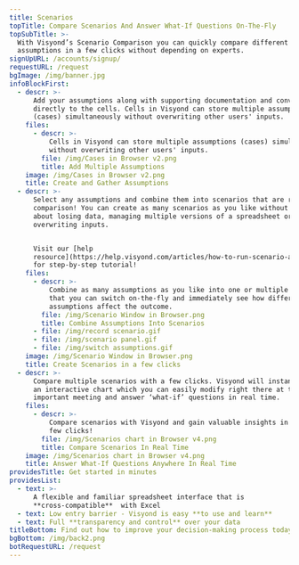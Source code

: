 ```yaml
---
title: Scenarios
topTitle: Compare Scenarios And Answer What-If Questions On-The-Fly
topSubTitle: >-
  With Visyond’s Scenario Comparison you can quickly compare different
  assumptions in a few clicks without depending on experts.
signUpURL: /accounts/signup/
requestURL: /request
bgImage: /img/banner.jpg
infoBlockFirst:
  - descr: >-
      Add your assumptions along with supporting documentation and conversations
      directly to the cells. Cells in Visyond can store multiple assumptions
      (cases) simultaneously without overwriting other users' inputs.
    files:
      - descr: >-
          Cells in Visyond can store multiple assumptions (cases) simultaneously
          without overwriting other users' inputs.
        file: /img/Cases in Browser v2.png
        title: Add Multiple Assumptions
    image: /img/Cases in Browser v2.png
    title: Create and Gather Assumptions
  - descr: >-
      Select any assumptions and combine them into scenarios that are ready for
      comparison! You can create as many scenarios as you like without worrying
      about losing data, managing multiple versions of a spreadsheet or
      overwriting inputs.


      Visit our [help
      resource](https://help.visyond.com/articles/how-to-run-scenario-analysis-in-visyond/)
      for step-by-step tutorial!
    files:
      - descr: >-
          Combine as many assumptions as you like into one or multiple scenarios
          that you can switch on-the-fly and immediately see how different
          assumptions affect the outcome.
        file: /img/Scenario Window in Browser.png
        title: Combine Assumptions Into Scenarios
      - file: /img/record scenario.gif
      - file: /img/scenario panel.gif
      - file: /img/switch assumptions.gif
    image: /img/Scenario Window in Browser.png
    title: Create Scenarios in a few clicks
  - descr: >-
      Compare multiple scenarios with a few clicks. Visyond will instantly build
      an interactive chart which you can easily modify right there at the
      important meeting and answer ‘what-if’ questions in real time.
    files:
      - descr: >-
          Compare scenarios with Visyond and gain valuable insights in just a
          few clicks!
        file: /img/Scenarios chart in Browser v4.png
        title: Compare Scenarios In Real Time
    image: /img/Scenarios chart in Browser v4.png
    title: Answer What-If Questions Anywhere In Real Time
providesTitle: Get started in minutes
providesList:
  - text: >-
      A flexible and familiar spreadsheet interface that is
      **cross-compatible**  with Excel
  - text: Low entry barrier - Visyond is easy **to use and learn**
  - text: Full **transparency and control** over your data
titleBottom: Find out how to improve your decision-making process today
bgBottom: /img/back2.png
botRequestURL: /request
---
```


